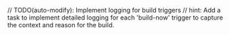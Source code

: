 // TODO(auto-modify): Implement logging for build triggers
// hint: Add a task to implement detailed logging for each 'build-now' trigger to capture the context and reason for the build.
